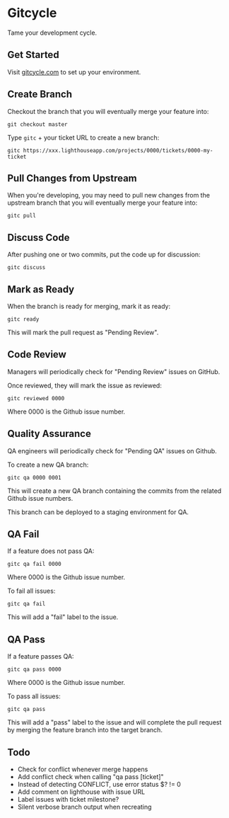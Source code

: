 Gitcycle
========

Tame your development cycle.

Get Started
-----------

Visit [gitcycle.com](http://gitcycle.com) to set up your environment.

Create Branch
-------------

Checkout the branch that you will eventually merge your feature into:

	git checkout master

Type `gitc` + your ticket URL to create a new branch:

	gitc https://xxx.lighthouseapp.com/projects/0000/tickets/0000-my-ticket

Pull Changes from Upstream
--------------------------

When you're developing, you may need to pull new changes from the upstream branch that you will eventually merge your feature into:

	gitc pull

Discuss Code
------------

After pushing one or two commits, put the code up for discussion:

	gitc discuss

Mark as Ready
-------------

When the branch is ready for merging, mark it as ready:

	gitc ready

This will mark the pull request as "Pending Review".

Code Review
-----------

Managers will periodically check for "Pending Review" issues on GitHub.

Once reviewed, they will mark the issue as reviewed:

	gitc reviewed 0000

Where 0000 is the Github issue number.

Quality Assurance
-----------------

QA engineers will periodically check for "Pending QA" issues on Github.

To create a new QA branch:

	gitc qa 0000 0001

This will create a new QA branch containing the commits from the related Github issue numbers.

This branch can be deployed to a staging environment for QA.

QA Fail
-------

If a feature does not pass QA:

	gitc qa fail 0000

Where 0000 is the Github issue number.

To fail all issues:

	gitc qa fail

This will add a "fail" label to the issue.

QA Pass
------- 

If a feature passes QA:

	gitc qa pass 0000

Where 0000 is the Github issue number.

To pass all issues:

	gitc qa pass

This will add a "pass" label to the issue and will complete the pull request by merging the feature branch into the target branch.

Todo
----

* Check for conflict whenever merge happens
* Add conflict check when calling "qa pass [ticket]"
* Instead of detecting CONFLICT, use error status $? != 0
* Add comment on lighthouse with issue URL
* Label issues with ticket milestone?
* Silent verbose branch output when recreating